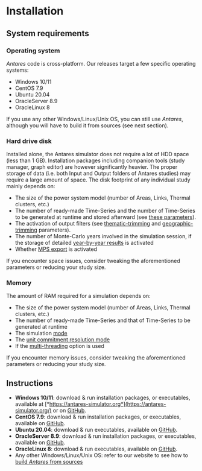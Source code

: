 # Installation

## System requirements

### Operating system
*Antares* code is cross-platform. Our releases target a few specific operating systems:

- Windows 10/11
- CentOS 7.9
- Ubuntu 20.04
- OracleServer 8.9
- OracleLinux 8  

If you use any other Windows/Linux/Unix OS, you can still use *Antares*, although you will have to build it from sources 
(see next section).

### Hard drive disk

Installed alone, the Antares simulator does not require a lot of HDD space (less than 1 GB). Installation packages including companion tools (study manager, graph editor) are however significantly heavier. The proper storage of data (i.e. both Input and Output folders of Antares studies) may require a large amount of space. The disk footprint of any individual study mainly depends on:

- The size of the power system model (number of Areas, Links, Thermal clusters, etc.)
- The number of ready-made Time-Series and the number of Time-Series to be generated at runtime and stored afterward
  (see [these parameters](18-parameters.md#time-series-parameters)).
- The activation of output filters
  (see [thematic-trimming](18-parameters.md#thematic-trimming) and [geographic-trimming](18-parameters.md#geographic-trimming) parameters).
- The number of Monte-Carlo years involved in the simulation session, if the storage of detailed
  [year-by-year results](18-parameters.md#year-by-year) is activated
- Whether [MPS export](18-parameters.md#include-exportmps) is activated

If you encounter space issues, consider tweaking the aforementioned parameters or reducing your study size.

### Memory

The amount of RAM required for a simulation depends on:

- The size of the power system model (number of Areas, Links, Thermal clusters, etc.)
- The number of ready-made Time-Series and that of Time-Series to be generated at runtime
- The simulation [mode](18-parameters.md#mode)
- The [unit commitment resolution mode](18-parameters.md#unit-commitment-mode)
- If the [multi-threading](solver/optional-features/multi-threading.md) option is used

If you encounter memory issues, consider tweaking the aforementioned parameters or reducing your study size. 

## Instructions

- **Windows 10/11**: download & run installation packages, or executables, available at
  [*https://antares-simulator.org*](https://antares-simulator.org/)
  or on [GitHub](https://github.com/AntaresSimulatorTeam/Antares_Simulator/releases).
- **CentOS 7.9**: download & run installation packages, or executables, available on [GitHub](https://github.com/AntaresSimulatorTeam/Antares_Simulator/releases).
- **Ubuntu 20.04**: download & run executables, available on [GitHub](https://github.com/AntaresSimulatorTeam/Antares_Simulator/releases).
- **OracleServer 8.9**: download & run installation packages, or executables, available on [GitHub](https://github.com/AntaresSimulatorTeam/Antares_Simulator/releases).
- **OracleLinux 8**: download & run executables, available on [GitHub](https://github.com/AntaresSimulatorTeam/Antares_Simulator/releases).
- Any other Windows/Linux/Unix OS: refer to our website to see how to [build *Antares* from sources](../developer-guide/3-Build.md)